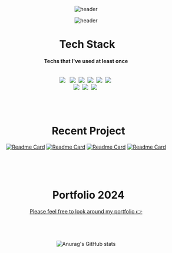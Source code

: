 <link href="https://emoji-css.afeld.me/emoji.css" rel="stylesheet">

<div align='center'>

![header](https://capsule-render.vercel.app/api?type=venom&height=500&text=ChoHyangKim)

![header](https://capsule-render.vercel.app/api?type=waving&height=300)

</div>

<!-- ![Anurag's GitHub stats](https://github-readme-stats.vercel.app/api?username=chkim9910&show_icons=true&theme=transparent&) -->
<h1 align='center'><i class="em em-hammer_and_pick" aria-role="presentation" aria-label=""></i>&nbsp Tech Stack&nbsp <i class="em em-hammer_and_pick" aria-role="presentation" aria-label=""></i></h1>
<h4  align='center'>Techs that I've used at least once</h4>
<br/>

<div align='center'>
<img src="https://img.shields.io/badge/Javascript-F7DF1E?style=flat-square&logo=Javascript&logoColor=white"/></a> &nbsp 
<img src="https://img.shields.io/badge/React-61DAFB?style=flat-square&logo=React&logoColor=white"/></a>&nbsp 
<img src="https://img.shields.io/badge/HTML5-E34F26?style=flat-square&logo=HTML5&logoColor=white"/></a>&nbsp 
<img src="https://img.shields.io/badge/CSS3-1572B6?style=flat-square&logo=CSS3&logoColor=white"/></a>&nbsp 
<img src="https://img.shields.io/badge/SASS-CC6699?style=flat-square&logo=SASS&logoColor=white"/></a>&nbsp 
<img src="https://img.shields.io/badge/Python-3766AB?style=flat-square&logo=Python&logoColor=white"/></a>&nbsp <br/>
<img src="https://img.shields.io/badge/Figma-F24E1E?style=flat-square&logo=Figma&logoColor=white"/></a>&nbsp 
<img src="https://img.shields.io/badge/Adobe Photoshop-31A8FF?style=flat-square&logo=AdobePhotoshop&logoColor=white"/></a>&nbsp 
<img src="https://img.shields.io/badge/Adobe Illustrator-FF9A00?style=flat-square&logo=Adobe Illustrator&logoColor=white"/></a>&nbsp 
</div>
<br/>
<br/>
<br/>

<h1 align='center'><i class="em em-butterfly" aria-role="presentation" aria-label="BUTTERFLY"></i>&nbsp Recent Project <i class="em em-butterfly" aria-role="presentation" aria-label="BUTTERFLY"></i></h1>
<div align='center'>

[![Readme Card](https://github-readme-stats.vercel.app/api/pin/?username=chkim9910&repo=x2y2-Renewal&theme=omni)](https://github.com/chkim9910/x2y2-Renewal)
[![Readme Card](https://github-readme-stats.vercel.app/api/pin/?username=chkim9910&repo=KAWA-Renewal&theme=ambient_gradient)](https:///github.com/chkim9910/KAWA-Renewal)
[![Readme Card](https://github-readme-stats.vercel.app/api/pin/?username=chkim9910&repo=KNB-Renewal&theme=ambient_gradient)](https:///github.com/chkim9910/KNB-Renewal)
[![Readme Card](https://github-readme-stats.vercel.app/api/pin/?username=chkim9910&repo=Chanel22bag-Renewal&theme=omni)](https:///github.com/chkim9910/Chanel22bag-Renewal)

</div>
<br/>
<br/>
<br/>

<h1 align='center'>&nbsp Portfolio 2024</h1>
<div align="center">
<a href="https://shantierra.me/">Please feel free to look around my portfolio 👉</a>
</div>
<br/>
<br/>
<br/>

<div align="center">

![Anurag's GitHub stats](https://github-readme-stats.vercel.app/api?username=chkim9910&theme=buefy&rank_icon=github)

<!-- [![Top Langs](https://github-readme-stats.vercel.app/api/top-langs/?username=anuraghazra&layout=donut&theme=omni)](https://github.com/anuraghazra/github-readme-stats) -->
</div>
<br/>
<br/>

<!--
**chkim9910/chkim9910** is a ✨ _special_ ✨ repository because its `README.md` (this file) appears on your GitHub profile.

Here are some ideas to get you started:

- 🔭 I’m currently working on ...
- 🌱 I’m currently learning ...
- 👯 I’m looking to collaborate on ...
- 🤔 I’m looking for help with ...
- 💬 Ask me about ...
- 📫 How to reach me: ...
- 😄 Pronouns: ...
- ⚡ Fun fact: ...
-->
